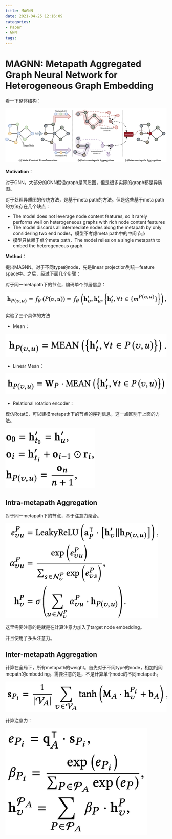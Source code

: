 ```yaml
---
title: MAGNN
date: 2021-04-25 12:16:09
categories:
- Paper
- GNN
tags:
---
```


# MAGNN: Metapath Aggregated Graph Neural Network for Heterogeneous Graph Embedding

看一下整体结构：

![](MAGNN/image-20210425134123312.png)

**Motivation**：

对于GNN，大部分的GNN假设graph是同质图，但是很多实际的graph都是异质图。

对于处理异质图的传统方法，是基于meta path的方法。但是这些基于meta path的方法存在几个缺点：

- The model does not leverage node content features, so it rarely performs well on heterogeneous graphs with rich node content features
- The model discards all intermediate nodes along the metapath by only considering two end nodes，模型不考虑meta path中的中间节点
- 模型只依赖于单个meta path，The model relies on a single metapath to embed the heterogeneous graph.

**Method**：

提出MAGNN。对于不同type的node，先是linear projection到统一feature space中。之后，经过下面几个步骤：

对于同一metapath下的节点，编码单个邻居信息：

![](MAGNN/image-20210425135447705.png)

实验了三个具体的方法

- Mean：

![](MAGNN/image-20210425135012239.png)

- Linear Mean：

![](MAGNN/image-20210425135058447.png)

- Relational rotation encoder：

模仿RotatE，可以建模metapath下的节点的序列信息，这一点区别于上面的方法。

![](MAGNN/image-20210425135214910.png)

## Intra-metapath Aggregation

对于同一metapath下的节点，基于注意力聚合。

![](MAGNN/image-20210425135330772.png)

这里需要注意的是就是在计算注意力加入了target node embedding。

并且使用了多头注意力。

## Inter-metapath Aggregation

计算在全局下，所有metapath的weight。首先对于不同type的node，相加相同mepath的embedding。需要注意的是，不是计算单个node的不同metapath。

![](MAGNN/image-20210425140032603.png)

计算注意力：

![](MAGNN/image-20210425140219668.png)

